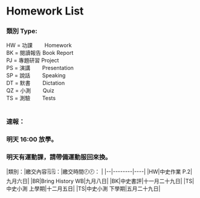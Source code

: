 # Homework List
<h3>類別 Type:</h3>
HW = 功課　　 Homework
<br/>BK = 閱讀報告 Book Report
<br/>PJ = 專題研習 Project
<br/>PS = 演講　　 Presentation
<br/>SP = 說話　　 Speaking
<br/>DT = 默書　　 Dictation
<br/>QZ = 小測　　 Quiz
<br/>TS = 測驗　　 Tests
<br/>
<br/><h3>速報： </h3>
<h3>明天 16:00 放學。</h3>
<h3>明天有運動課，請帶備運動服回來換。</h3>
|類別：|繳交內容🗒️🗒️：|繳交時間🕗🕗： |
|--|--------|----|
|HW|中史作業 P.2|九月六日|
|BR|Bring History WB|九月八日|
|BK|中史書評|十一月二十九日|
|TS|中史小測 上學期|十二月五日|
|TS|中史小測 下學期|五月二十九日|